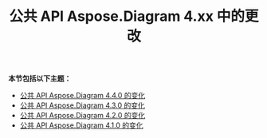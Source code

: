 ﻿---
title: 公共 API Aspose.Diagram 4.xx 中的更改
type: docs
weight: 50
url: /zh/net/public-api-changes-in-aspose-diagram-4-x-x/
---
**本节包括以下主题：**
- [公共 API Aspose.Diagram 4.4.0 的变化](/diagram/zh/net/public-api-changes-in-aspose-diagram-4-4-0/)
- [公共 API Aspose.Diagram 4.3.0 的变化](/diagram/zh/net/public-api-changes-in-aspose-diagram-4-3-0/)
- [公共 API Aspose.Diagram 4.2.0 的变化](/diagram/zh/net/public-api-changes-in-aspose-diagram-4-2-0/)
- [公共 API Aspose.Diagram 4.1.0 的变化](/diagram/zh/net/public-api-changes-in-aspose-diagram-4-1-0/)
